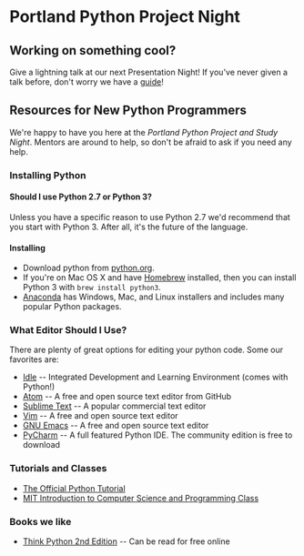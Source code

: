 # Portland Python Project Night

## Working on something cool?

Give a lightning talk at our next Presentation Night! If you've never given a talk before, don't worry we have a [guide](lightning-talks.md)!

## Resources for New Python Programmers

We're happy to have you here at the *Portland Python Project and Study Night*.
Mentors are around to help, so don't be afraid to ask if you need any help.

### Installing Python

#### Should I use Python 2.7 or Python 3?

Unless you have a specific reason to use Python 2.7 we'd recommend that
you start with Python 3. After all, it's the future of the language.

#### Installing

* Download python from [python.org](https://www.python.org/).
* If you're on Mac OS X and have [Homebrew](http://brew.sh/) installed,
  then you can install Python 3 with `brew install python3`.
* [Anaconda](https://www.continuum.io/downloads) has Windows, Mac, and Linux installers and includes many popular Python packages.

### What Editor Should I Use?

There are plenty of great options for editing your python code. Some our
favorites are:

* [Idle](https://docs.python.org/3.5/library/idle.html) -- Integrated Development and Learning Environment (comes with Python!)
* [Atom](https://atom.io/) -- A free and open source text editor from GitHub
* [Sublime Text](http://www.sublimetext.com/) -- A popular commercial text editor
* [Vim](http://www.vim.org/) -- A free and open source text editor
* [GNU Emacs](https://www.gnu.org/software/emacs/) -- A free and open source text editor
* [PyCharm](https://www.jetbrains.com/pycharm/) -- A full featured Python IDE. The community edition is free to download

### Tutorials and Classes

* [The Official Python Tutorial](https://docs.python.org/3.5/tutorial/)
* [MIT Introduction to Computer Science and Programming Class](http://ocw.mit.edu/courses/electrical-engineering-and-computer-science/6-00sc-introduction-to-computer-science-and-programming-spring-2011/)

### Books we like

* [Think Python 2nd Edition](http://www.greenteapress.com/thinkpython2/) -- Can be read for free online
